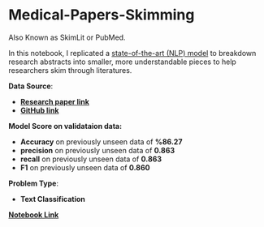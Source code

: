 # Medical-Papers-Skimming

Also Known as SkimLit or PubMed.

In this notebook, I replicated a [state-of-the-art (NLP) model](https://arxiv.org/abs/1710.06071) to breakdown research abstracts into smaller, more understandable pieces to help researchers skim through literatures.


**Data Source**: 
* [**Research paper link**](https://arxiv.org/abs/1710.06071)
* [**GitHub link**](https://github.com/Franck-Dernoncourt/pubmed-rct)

**Model Score on validataion data:**
* **Accuracy** on previously unseen data of **%86.27**
* **precision** on previously unseen data of **0.863**	
* **recall** on previously unseen data of **0.863**	
* **F1** on previously unseen data of **0.860**

**Problem Type**: 
* **Text Classification**

[**Notebook Link**](https://github.com/Sayed-Husain/Medical-Papers-Skimming/blob/main/model.ipynb)

